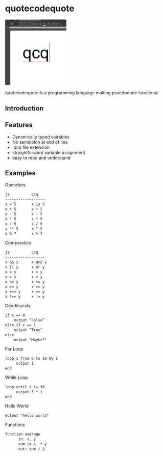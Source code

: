 # quotecodequote
<img src="https://github.com/kmarinsh/quotecodequote/blob/main/qcqlogo.jpg?raw=true" alt="drawing" width="200"/>


quotecodequote is a programming language making psuedocode functional
## Introduction

## Features
* Dynamically typed vairables
* No semicolon at end of line
* .qcq file extension
* straightforward variable assignment
* easy to read and understand

## Examples

Operators
```
js          qcq
------------------
x = 5       x is 5
x + 5       x + 5
x - 5       x - 5 
x * 5       x * 5
x / 5       x / 5
x ** 5      x ^ 5
x % 7       x % 7
```

Comparators
```
js          qcq
------------------
x && y      x and y
x || y      x or y
x < y       x < y
x > y       x > y
x <= y      x <= y
x >= y      x >= y
x === y     x == y
x !== y     x != y
```

Conditionals
```
if x == 0
    output “False”
else if x == 1
    output “True”
else
    output "Maybe?"
```

For Loop
```
loop i from 0 to 10 by 1
     output i
end
```

While Loop
```
loop until i != 10
     output 5 * i
end
```

Hello World
```
output "hello world"
```

Functions
```
function average
      in: x, y
      sum is x  * y
      out: sum / 2
```

